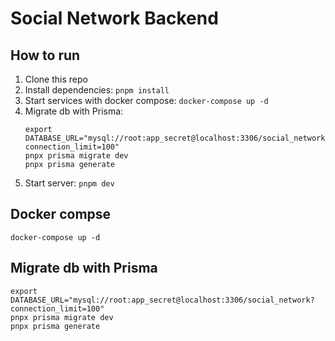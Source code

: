 # Social Network Backend

## How to run
1. Clone this repo
2. Install dependencies: `pnpm install`
3. Start services with docker compose: `docker-compose up -d`
4. Migrate db with Prisma:
   ```
   export DATABASE_URL="mysql://root:app_secret@localhost:3306/social_network?connection_limit=100"
   pnpx prisma migrate dev
   pnpx prisma generate
   ```
5. Start server: `pnpm dev`

## Docker compse
```
docker-compose up -d
```

## Migrate db with Prisma
```
export DATABASE_URL="mysql://root:app_secret@localhost:3306/social_network?connection_limit=100"
pnpx prisma migrate dev
pnpx prisma generate
```